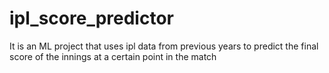 # ipl_score_predictor
It is an ML project that uses ipl data from previous years to predict the final score of the innings at a certain point in the match
